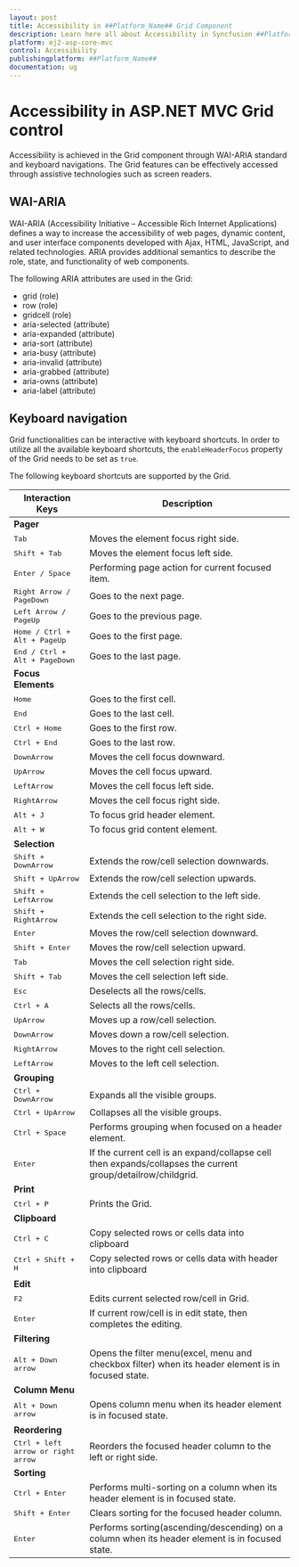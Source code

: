 ```yaml
---
layout: post
title: Accessibility in ##Platform_Name## Grid Component
description: Learn here all about Accessibility in Syncfusion ##Platform_Name## Grid component of Syncfusion Essential JS 2 and more.
platform: ej2-asp-core-mvc
control: Accessibility
publishingplatform: ##Platform_Name##
documentation: ug
---
```


# Accessibility in ASP.NET MVC Grid control

Accessibility is achieved in the Grid component through WAI-ARIA standard and keyboard navigations. The Grid features can be effectively accessed through assistive technologies such as screen readers.

## WAI-ARIA

WAI-ARIA (Accessibility Initiative – Accessible Rich Internet Applications) defines a way to increase the accessibility of web pages, dynamic content, and user interface components developed with Ajax, HTML, JavaScript, and related technologies. ARIA provides additional semantics to describe the role, state, and functionality of web components.

The following ARIA attributes are used in the Grid:

* grid (role)
* row (role)
* gridcell (role)
* aria-selected (attribute)
* aria-expanded (attribute)
* aria-sort (attribute)
* aria-busy (attribute)
* aria-invalid (attribute)
* aria-grabbed (attribute)
* aria-owns (attribute)
* aria-label (attribute)

## Keyboard navigation

Grid functionalities can be interactive with keyboard shortcuts. In order to utilize all the available keyboard shortcuts, the `enableHeaderFocus` property of the Grid needs to be set as `true`.

The following keyboard shortcuts are supported by the Grid.

|Interaction Keys|Description|
|----------------|-----------|
|<b>Pager</b>||
|<kbd>Tab</kbd> | Moves the element focus right side.|
|<kbd>Shift + Tab</kbd> | Moves the element focus left side.|
|<kbd>Enter / Space</kbd> | Performing page action for current focused item.|
|<kbd>Right Arrow / PageDown</kbd> | Goes to the next page.|
|<kbd>Left Arrow / PageUp</kbd> | Goes to the previous page.|
|<kbd>Home / Ctrl + Alt + PageUp</kbd> | Goes to the first page.|
|<kbd>End / Ctrl + Alt + PageDown</kbd> | Goes to the last page.|
|<b>Focus Elements</b>||
|<kbd>Home</kbd> | Goes to the first cell.|
|<kbd>End</kbd> | Goes to the last cell.|
|<kbd>Ctrl + Home</kbd> | Goes to the first row.|
|<kbd>Ctrl + End</kbd> | Goes to the last row.|
|<kbd>DownArrow</kbd> | Moves the cell focus downward.|
|<kbd>UpArrow</kbd> | Moves the cell focus upward.|
|<kbd>LeftArrow</kbd> | Moves the cell focus left side.|
|<kbd>RightArrow</kbd> | Moves the cell focus right side.|
|<kbd>Alt + J</kbd> | To focus grid header element.|
|<kbd>Alt + W</kbd> | To focus grid content element.|
|<b>Selection</b>||
|<kbd>Shift + DownArrow</kbd> | Extends the row/cell selection downwards.|
|<kbd>Shift + UpArrow</kbd> | Extends the row/cell selection upwards.|
|<kbd>Shift + LeftArrow</kbd> | Extends the cell selection to the left side.|
|<kbd>Shift + RightArrow</kbd> | Extends the cell selection to the right side.|
|<kbd>Enter</kbd> | Moves the row/cell selection downward.|
|<kbd>Shift + Enter</kbd> | Moves the row/cell selection upward.|
|<kbd>Tab</kbd> | Moves the cell selection right side.|
|<kbd>Shift + Tab</kbd> | Moves the cell selection left side.|
|<kbd>Esc</kbd> | Deselects all the rows/cells.|
|<kbd>Ctrl + A</kbd> | Selects all the rows/cells.|
|<kbd>UpArrow</kbd> | Moves up a row/cell selection.|
|<kbd>DownArrow</kbd> | Moves down a row/cell selection.|
|<kbd>RightArrow</kbd> | Moves to the right cell selection.|
|<kbd>LeftArrow</kbd> | Moves to the left cell selection.|
|<b>Grouping</b>||
|<kbd>Ctrl + DownArrow</kbd> | Expands all the visible groups.|
|<kbd>Ctrl + UpArrow</kbd> | Collapses all the visible groups.|
|<kbd>Ctrl + Space</kbd> | Performs grouping when focused on a header element.|
|<kbd>Enter</kbd> | If the current cell is an expand/collapse cell then expands/collapses the current group/detailrow/childgrid.|
|<b>Print</b>||
|<kbd>Ctrl + P</kbd> | Prints the Grid.|
|<b>Clipboard</b>||
|<kbd>Ctrl + C</kbd> | Copy selected rows or cells data into clipboard|
|<kbd>Ctrl + Shift + H</kbd> | Copy selected rows or cells data with header into clipboard|
|<b>Edit</b>||
|<kbd>F2</kbd> | Edits current selected row/cell in Grid.|
|<kbd>Enter</kbd> | If current row/cell is in edit state, then completes the editing.|
|<b>Filtering</b>||
|<kbd>Alt + Down arrow</kbd> | Opens the filter menu(excel, menu and checkbox filter) when its header element is in focused state.|
|<b>Column Menu</b>||
|<kbd>Alt + Down arrow</kbd> | Opens column menu when its header element is in focused state.|
|<b>Reordering</b>||
|<kbd>Ctrl + left arrow or right arrow</kbd> | Reorders the focused header column to the left or right side.|
|<b>Sorting</b>||
|<kbd>Ctrl + Enter</kbd> | Performs multi-sorting on a column when its header element is in focused state.|
|<kbd>Shift + Enter</kbd> | Clears sorting for the focused header column.|
|<kbd>Enter</kbd> | Performs sorting(ascending/descending) on a column when its header element is in focused state.|

